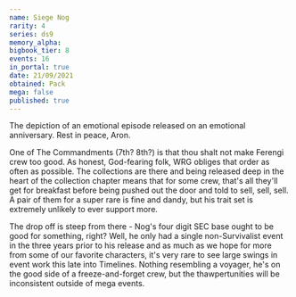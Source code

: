```yaml
---
name: Siege Nog
rarity: 4
series: ds9
memory_alpha:
bigbook_tier: 8
events: 16
in_portal: true
date: 21/09/2021
obtained: Pack
mega: false
published: true
---
```


The depiction of an emotional episode released on an emotional anniversary. Rest in peace, Aron.

One of The Commandments (7th? 8th?) is that thou shalt not make Ferengi crew too good. As honest, God-fearing folk, WRG obliges that order as often as possible. The collections are there and being released deep in the heart of the collection chapter means that for some crew, that's all they'll get for breakfast before being pushed out the door and told to sell, sell, sell. A pair of them for a super rare is fine and dandy, but his trait set is extremely unlikely to ever support more.

The drop off is steep from there - Nog's four digit SEC base ought to be good for something, right? Well, he only had a single non-Survivalist event in the three years prior to his release and as much as we hope for more from some of our favorite characters, it's very rare to see large swings in event work this late into Timelines. Nothing resembling a voyager, he's on the good side of a freeze-and-forget crew, but the thawpertunities will be inconsistent outside of mega events.
